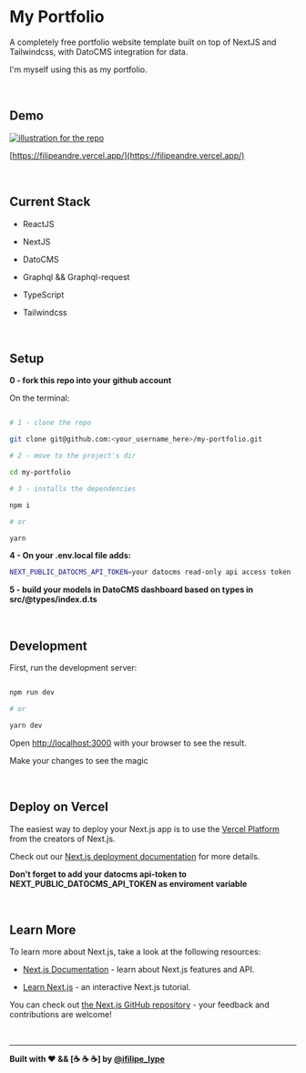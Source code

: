 # My Portfolio

A completely free portfolio website template built on top of NextJS and Tailwindcss, with DatoCMS integration for data.

I'm myself using this as my portfolio.

<br/>

## Demo

[![illustration for the repo](https://res.cloudinary.com/dvjnagd3i/image/upload/v1625656578/portfolio_assets/projects/Optimized-Screenshot_2021-07-07_at_12-13-52_Filipe_Andr%C3%A9_Lype_u1cdvm.jpg)](https://filipeandre.vercel.app/)

[https://filipeandre.vercel.app/](https://filipeandre.vercel.app/)

<br/>

## Current Stack

- ReactJS

- NextJS

- DatoCMS

- Graphql && Graphql-request

- TypeScript

- Tailwindcss

<br/>

## Setup

**0 - fork this repo into your github account**

On the terminal:

```bash

# 1 - clone the repo

git clone git@github.com:<your_username_here>/my-portfolio.git

# 2 - move to the project's dir

cd my-portfolio

# 3 - installs the dependencies

npm i

# or

yarn

```

**4 - On your .env.local file adds:**

```bash
NEXT_PUBLIC_DATOCMS_API_TOKEN=your datocms read-only api access token
```

**5 - build your models in DatoCMS dashboard based on types in src/@types/index.d.ts**

<br/>

## Development

First, run the development server:

```bash

npm run dev

# or

yarn dev

```

Open [http://localhost:3000](http://localhost:3000) with your browser to see the result.

Make your changes to see the magic

<br/>

## Deploy on Vercel

The easiest way to deploy your Next.js app is to use the [Vercel Platform](https://vercel.com/new?utm_medium=default-template&filter=next.js&utm_source=create-next-app&utm_campaign=create-next-app-readme) from the creators of Next.js.

Check out our [Next.js deployment documentation](https://nextjs.org/docs/deployment) for more details.

**Don't forget to add your datocms api-token to NEXT_PUBLIC_DATOCMS_API_TOKEN as enviroment variable**

<br/>

## Learn More

To learn more about Next.js, take a look at the following resources:

- [Next.js Documentation](https://nextjs.org/docs) - learn about Next.js features and API.

- [Learn Next.js](https://nextjs.org/learn) - an interactive Next.js tutorial.

You can check out [the Next.js GitHub repository](https://github.com/vercel/next.js/) - your feedback and contributions are welcome!

<br>
<hr>

**Built with :heart: && [:coffee: :coffee: :coffee:] by [@ifilipe_lype](https://twitter.com/ifilipe_lype)**
